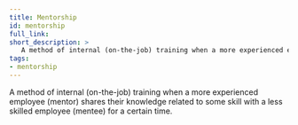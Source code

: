 ```yaml
---
title: Mentorship
id: mentorship
full_link:
short_description: >
   A method of internal (on-the-job) training when a more experienced employee (mentor) shares their knowledge related to some skill with a less skilled employee (mentee) for a certain time.
tags:
- mentorship
---
```


A method of internal (on-the-job) training when a more experienced employee (mentor) shares their knowledge related to some skill with a less skilled employee (mentee) for a certain time.
